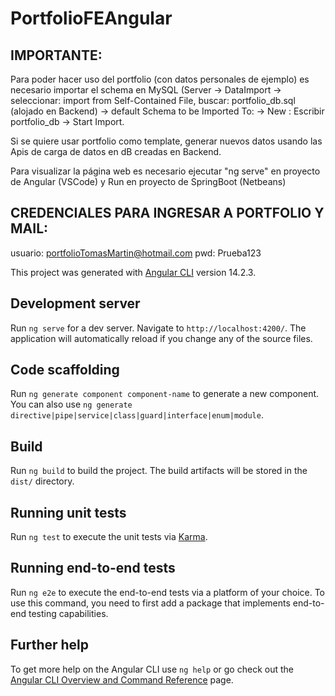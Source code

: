 # PortfolioFEAngular

## IMPORTANTE:

Para poder hacer uso del portfolio (con datos personales de ejemplo) es necesario importar el schema en MySQL (Server -> DataImport -> seleccionar: import from Self-Contained File, buscar: portfolio_db.sql (alojado en Backend) -> default Schema to be Imported To: -> New : Escribir portfolio_db -> Start Import.

Si se quiere usar portfolio como template, generar nuevos datos usando las Apis de carga de datos en dB creadas en Backend.

Para visualizar la página web es necesario ejecutar "ng serve" en proyecto de Angular (VSCode) y Run en proyecto de SpringBoot (Netbeans)

## CREDENCIALES PARA INGRESAR A PORTFOLIO Y MAIL:

usuario: portfolioTomasMartin@hotmail.com
pwd: Prueba123

This project was generated with [Angular CLI](https://github.com/angular/angular-cli) version 14.2.3.

## Development server

Run `ng serve` for a dev server. Navigate to `http://localhost:4200/`. The application will automatically reload if you change any of the source files.

## Code scaffolding

Run `ng generate component component-name` to generate a new component. You can also use `ng generate directive|pipe|service|class|guard|interface|enum|module`.

## Build

Run `ng build` to build the project. The build artifacts will be stored in the `dist/` directory.

## Running unit tests

Run `ng test` to execute the unit tests via [Karma](https://karma-runner.github.io).

## Running end-to-end tests

Run `ng e2e` to execute the end-to-end tests via a platform of your choice. To use this command, you need to first add a package that implements end-to-end testing capabilities.

## Further help

To get more help on the Angular CLI use `ng help` or go check out the [Angular CLI Overview and Command Reference](https://angular.io/cli) page.
